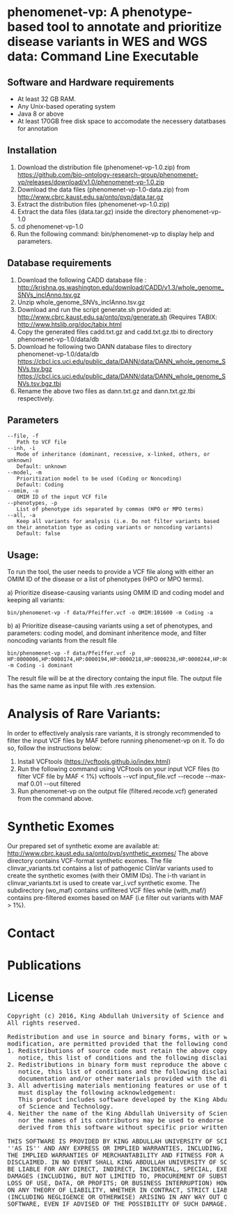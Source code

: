 # phenomenet-vp: A phenotype-based tool to annotate and prioritize disease variants in WES and WGS data: Command Line Executable

## Software and Hardware requirements
 - At least 32 GB RAM.
 - Any Unix-based operating system
 - Java 8 or above
 - At least 170GB free disk space to accomodate the necessery datatbases for annotation

 
## Installation 
    
 1. Download the distribution file (phenomenet-vp-1.0.zip)
 from https://github.com/bio-ontology-research-group/phenomenet-vp/releases/download/v1.0/phenomenet-vp-1.0.zip
 2. Download the data files (phenomenet-vp-1.0-data.zip)
 from http://www.cbrc.kaust.edu.sa/onto/pvp/data.tar.gz
 3. Extract the distribution files (phenomenet-vp-1.0.zip)
 4. Extract the data files (data.tar.gz) inside the directory phenomenet-vp-1.0
 5. cd phenomenet-vp-1.0
 6. Run the following command: 
    bin/phenomenet-vp
	to display help and parameters.

## Database requirements 
  1. Download the following CADD database file : 
   http://krishna.gs.washington.edu/download/CADD/v1.3/whole_genome_SNVs_inclAnno.tsv.gz
  2. Unzip whole_genome_SNVs_inclAnno.tsv.gz
  3. Download and run the script generate.sh provided at: http://www.cbrc.kaust.edu.sa/onto/pvp/generate.sh (Requires TABIX:
     http://www.htslib.org/doc/tabix.html
  4. Copy the generated files cadd.txt.gz and cadd.txt.gz.tbi to directory phenomenet-vp-1.0/data/db
  5. Download he following two DANN database files to  directory phenomenet-vp-1.0/data/db
     https://cbcl.ics.uci.edu/public_data/DANN/data/DANN_whole_genome_SNVs.tsv.bgz
     https://cbcl.ics.uci.edu/public_data/DANN/data/DANN_whole_genome_SNVs.tsv.bgz.tbi
  6. Rename the above two files as dann.txt.gz and dann.txt.gz.tbi respectively. 
  

## Parameters
    --file, -f
       Path to VCF file
    --inh, -i
       Mode of inheritance (dominant, recessive, x-linked, others, or unknown)
       Default: unknown
    --model, -m
       Prioritization model to be used (Coding or Noncoding)
       Default: Coding
    --omim, -o
       OMIM ID of the input VCF file
    --phenotypes, -p
       List of phenotype ids separated by commas (HPO or MPO terms)
    --all, -a
       Keep all variants for analysis (i.e. Do not filter variants based on their annotation type as coding variants or noncoding variants)
       Default: false

## Usage:

To run the tool, the user needs to provide a VCF file along with either an OMIM ID of the disease or a list of phenotypes (HPO or MPO terms).

a) Prioritize disease-causing variants using OMIM ID and coding model and keeping all variants:

	bin/phenomenet-vp -f data/Pfeiffer.vcf -o OMIM:101600 -m Coding -a

b) a) Prioritize disease-causing variants using a set of phenotypes, and parameters: coding model, and dominant inheritence mode, and filter noncoding variants from the result file

	bin/phenomenet-vp -f data/Pfeiffer.vcf -p HP:0000006,HP:0000174,HP:0000194,HP:0000218,HP:0000238,HP:0000244,HP:0000272,HP:0000303,HP:0000316,HP:0000322,HP:0000324,HP:0000327,HP:0000348,HP:0000431,HP:0000452,HP:0000453,HP:0000470,HP:0000486,HP:0000494,HP:0000508,HP:0000586,HP:0000678,HP:0001156,HP:0001249,HP:0002308,HP:0002676,HP:0002780,HP:0003041,HP:0003070,HP:0003196,HP:0003272,HP:0003307,HP:0003795,HP:0004209,HP:0004322,HP:0004440,HP:0005048,HP:0005280,HP:0005347,HP:0006101,HP:0006110,HP:0009602,HP:0009773,HP:0010055,HP:0010669,HP:0011304 -m Coding -i dominant 
   
   The result file will be at the directory containg the input file. The output file has the same name as input file with .res extension.
   
# Analysis of Rare Variants:

In order to effectively analysis rare variants, it is strongly recommended to filter the input VCF files by MAF before running phenomenet-vp on it. To do so, follow the instructions below:

 1. Install VCFtools (https://vcftools.github.io/index.html)
 2. Run the following command using VCFtools on your input VCF files (to filter VCF file by MAF < 1%)
 	vcftools --vcf input_file.vcf --recode --max-maf 0.01 --out filtered
 1. Run phenomenet-vp on the output file (filtered.recode.vcf) generated from the command above.

# Synthetic Exomes

Our prepared set of synthetic exome are available at:
http://www.cbrc.kaust.edu.sa/onto/pvp/synthetic_exomes/
The above directory contains VCF-format synthetic exomes. The file clinvar_variants.txt contains a list of pathogenic ClinVar variants used to create the synthetic exomes (with their OMIM IDs). The i-th variant in clinvar_variants.txt is used to create var_i.vcf synthetic exome. The subdirectory (wo_maf) contains unfiltered VCF files while (with_maf/) contains pre-filtered exomes based on MAF (i.e filter out variants with MAF > 1%).


# Contact

# Publications

# License
<pre>
Copyright (c) 2016, King Abdullah University of Science and Technology
All rights reserved.

Redistribution and use in source and binary forms, with or without
modification, are permitted provided that the following conditions are met:
1. Redistributions of source code must retain the above copyright
   notice, this list of conditions and the following disclaimer.
2. Redistributions in binary form must reproduce the above copyright
   notice, this list of conditions and the following disclaimer in the
   documentation and/or other materials provided with the distribution.
3. All advertising materials mentioning features or use of this software
   must display the following acknowledgement:
   This product includes software developed by the King Abdullah University
   of Science and Technology.
4. Neither the name of the King Abdullah University of Science and Technology
   nor the names of its contributors may be used to endorse or promote products
   derived from this software without specific prior written permission.

THIS SOFTWARE IS PROVIDED BY KING ABDULLAH UNIVERSITY OF SCIENCE AND TECHNOLOGY
''AS IS'' AND ANY EXPRESS OR IMPLIED WARRANTIES, INCLUDING, BUT NOT LIMITED TO, 
THE IMPLIED WARRANTIES OF MERCHANTABILITY AND FITNESS FOR A PARTICULAR PURPOSE ARE
DISCLAIMED. IN NO EVENT SHALL KING ABDULLAH UNIVERSITY OF SCIENCE AND TECHNOLOGY 
BE LIABLE FOR ANY DIRECT, INDIRECT, INCIDENTAL, SPECIAL, EXEMPLARY, OR CONSEQUENTIAL 
DAMAGES (INCLUDING, BUT NOT LIMITED TO, PROCUREMENT OF SUBSTITUTE GOODS OR SERVICES;
LOSS OF USE, DATA, OR PROFITS; OR BUSINESS INTERRUPTION) HOWEVER CAUSED AND
ON ANY THEORY OF LIABILITY, WHETHER IN CONTRACT, STRICT LIABILITY, OR TORT
(INCLUDING NEGLIGENCE OR OTHERWISE) ARISING IN ANY WAY OUT OF THE USE OF THIS
SOFTWARE, EVEN IF ADVISED OF THE POSSIBILITY OF SUCH DAMAGE.
</pre>

